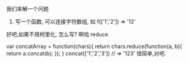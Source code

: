 我们来解一个问题

1. 写一个函数, 可以连接字符数组, 如 f(['1','2']) => '12'

好吧,如果不用柯里化, 怎么写? 啊哈 reduce

var concatArray = function(chars){
  return chars.reduce(function(a, b){
    return a.concat(b);
  });
}
concat(['1','2','3']) // => '123'
很简单,对吧.
